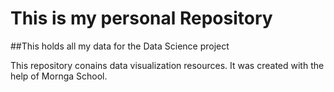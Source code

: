

# This is my personal Repository
##This holds all my data for the Data Science project

This repository conains data visualization resources. It was created with the help of Mornga School.

